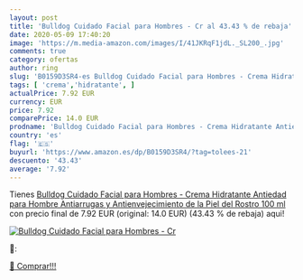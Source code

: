 ```yaml
---
layout: post
title: 'Bulldog Cuidado Facial para Hombres - Cr al 43.43 % de rebaja'
date: 2020-05-09 17:40:20
image: 'https://m.media-amazon.com/images/I/41JKRqF1jdL._SL200_.jpg'
comments: true
category: ofertas
author: ring
slug: 'B0159D3SR4-es Bulldog Cuidado Facial para Hombres - Crema Hidratante...'
tags: [ 'crema','hidratante', ]
actualPrice: 7.92 EUR
currency: EUR
price: 7.92
comparePrice: 14.0 EUR
prodname: 'Bulldog Cuidado Facial para Hombres - Crema Hidratante Antiedad para Hombre   Antiarrugas y Antienvejecimiento de la Piel del Rostro   100 ml'
country: 'es'
flag: '🇪🇸'
buyurl: 'https://www.amazon.es/dp/B0159D3SR4/?tag=tolees-21'
descuento: '43.43'
average: '7.92'
---
```


Tienes [Bulldog Cuidado Facial para Hombres - Crema Hidratante Antiedad para Hombre   Antiarrugas y Antienvejecimiento de la Piel del Rostro   100 ml](https://www.amazon.es/dp/B0159D3SR4/?tag=tolees-21) con precio final de  7.92 EUR (original: 14.0 EUR) (43.43 %  de rebaja) aqui!

[![Bulldog Cuidado Facial para Hombres - Cr](https://m.media-amazon.com/images/I/41JKRqF1jdL._SL200_.jpg)](https://www.amazon.es/dp/B0159D3SR4/?tag=tolees-21)

🔎:


[🛒 Comprar!!!](https://www.amazon.es/dp/B0159D3SR4/?tag=tolees-21)

